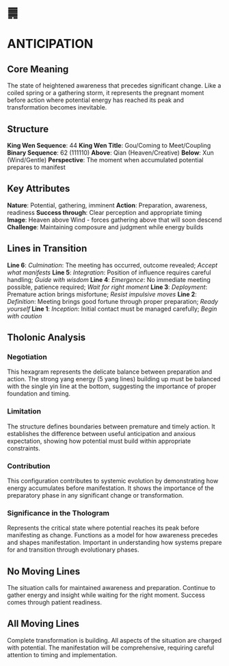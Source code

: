 # ䷫
# ANTICIPATION

## Core Meaning
The state of heightened awareness that precedes significant change. Like a coiled spring or a gathering storm, it represents the pregnant moment before action where potential energy has reached its peak and transformation becomes inevitable.

## Structure
**King Wen Sequence**: 44
**King Wen Title**: Gou/Coming to Meet/Coupling
**Binary Sequence**: 62 (111110)
**Above**: Qian (Heaven/Creative)
**Below**: Xun (Wind/Gentle)
**Perspective**: The moment when accumulated potential prepares to manifest

## Key Attributes
**Nature**: Potential, gathering, imminent
**Action**: Preparation, awareness, readiness
**Success through**: Clear perception and appropriate timing
**Image**: Heaven above Wind - forces gathering above that will soon descend
**Challenge**: Maintaining composure and judgment while energy builds

## Lines in Transition
**Line 6**: *Culmination*: The meeting has occurred, outcome revealed; *Accept what manifests*
**Line 5**: *Integration*: Position of influence requires careful handling; *Guide with wisdom*
**Line 4**: *Emergence*: No immediate meeting possible, patience required; *Wait for right moment*
**Line 3**: *Deployment*: Premature action brings misfortune; *Resist impulsive moves*
**Line 2**: *Definition*: Meeting brings good fortune through proper preparation; *Ready yourself*
**Line 1**: *Inception*: Initial contact must be managed carefully; *Begin with caution*

## Tholonic Analysis
### Negotiation
This hexagram represents the delicate balance between preparation and action. The strong yang energy (5 yang lines) building up must be balanced with the single yin line at the bottom, suggesting the importance of proper foundation and timing.

### Limitation
The structure defines boundaries between premature and timely action. It establishes the difference between useful anticipation and anxious expectation, showing how potential must build within appropriate constraints.

### Contribution
This configuration contributes to systemic evolution by demonstrating how energy accumulates before manifestation. It shows the importance of the preparatory phase in any significant change or transformation.

### Significance in the Thologram
Represents the critical state where potential reaches its peak before manifesting as change. Functions as a model for how awareness precedes and shapes manifestation. Important in understanding how systems prepare for and transition through evolutionary phases.

## No Moving Lines
The situation calls for maintained awareness and preparation. Continue to gather energy and insight while waiting for the right moment. Success comes through patient readiness.

## All Moving Lines
Complete transformation is building. All aspects of the situation are charged with potential. The manifestation will be comprehensive, requiring careful attention to timing and implementation.